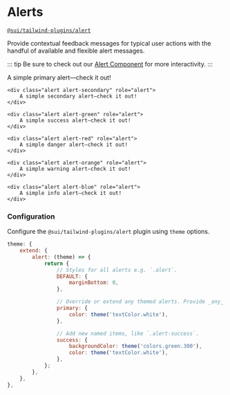 # Alerts
[`@sui/tailwind-plugins/alert`](https://github.com/sgroupdesign/sui-vue/blob/main/packages/tailwind-plugins/src/alert.js)

Provide contextual feedback messages for typical user actions with the handful of available and flexible alert messages.

::: tip 
Be sure to check out our [Alert Component](/components/alert) for more interactivity.
:::

<code-preview heading="Theme options">
    <div class="alert alert-primary" role="alert">
        A simple primary alert—check it out!
    </div>

    <div class="alert alert-secondary" role="alert">
        A simple secondary alert—check it out!
    </div>

    <div class="alert alert-green" role="alert">
        A simple success alert—check it out!
    </div>

    <div class="alert alert-red" role="alert">
        A simple danger alert—check it out!
    </div>

    <div class="alert alert-orange" role="alert">
        A simple warning alert—check it out!
    </div>

    <div class="alert alert-blue" role="alert">
        A simple info alert—check it out!
    </div>
</code-preview>

### Configuration
Configure the `@sui/tailwind-plugins/alert` plugin using `theme` options.

```js
theme: {
    extend: {
        alert: (theme) => {
            return {
                // Styles for all alerts e.g. `.alert`.
                DEFAULT: {
                    marginBottom: 0,
                },

                // Override or extend any themed alerts. Provide _any_ CSS property.
                primary: {
                    color: theme('textColor.white'),
                },

                // Add new named items, like `.alert-success`.
                success: {
                    backgroundColor: theme('colors.green.300'),
                    color: theme('textColor.white'),
                },
            };
        },
    },
},
```